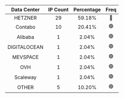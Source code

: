 | Data Center | IP Count | Percentage | Freq |
|:------------:|:--------:|:-----------:|:-----:|
| HETZNER | 29 | 59.18% | 🔴 |
| Contabo | 10 | 20.41% | 🟢 |
| Alibaba | 1 | 2.04% | 🟢 |
| DIGITALOCEAN | 1 | 2.04% | 🟢 |
| MEVSPACE | 1 | 2.04% | 🟢 |
| OVH | 1 | 2.04% | 🟢 |
| Scaleway | 1 | 2.04% | 🟢 |
| OTHER | 5 | 10.20% | 🟢 |
